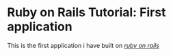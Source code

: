 # Ruby on Rails Tutorial: First application

This is the first application i have built on [*ruby on rails*](http://ruby.com)
